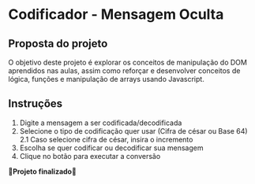 # Codificador - Mensagem Oculta

## Proposta do projeto

O objetivo deste projeto é explorar os conceitos de manipulação do DOM aprendidos nas aulas, assim como reforçar e desenvolver conceitos de lógica, funções e manipulação de arrays usando Javascript.

## Instruções

1. Digite a mensagem a ser codificada/decodificada
2. Selecione o tipo de codificação quer usar (Cifra de césar ou Base 64)
    2.1 Caso selecione cifra de césar, insira o incremento
3. Escolha se quer codificar ou decodificar sua mensagem
4. Clique no botão para executar a conversão

🚨**Projeto finalizado**🚨